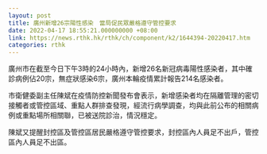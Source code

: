 ```yaml
---
layout: post
title: 廣州新增26宗陽性感染　當局促民眾嚴格遵守管控要求
date: 2022-04-17 18:55:21.000000000 +08:00
link: https://news.rthk.hk/rthk/ch/component/k2/1644394-20220417.htm
categories: rthk
---
```


廣州市在截至今日下午3時的24小時內，新增26名新冠病毒陽性感染者，其中確診病例佔20宗，無症狀感染6宗，廣州本輪疫情累計報告214名感染者。

市衛健委副主任陳斌在疫情防控新聞發布會表示，新增感染者均在隔離管理的密切接觸者或管控區域、重點人群排查發現，經流行病學調查，均與此前公布的相關病例或重點場所相關聯，已被送院診治，情況穩定。

陳斌又提醒封控區及管控區居民嚴格遵守管控要求，封控區內人員足不出戶，管控區內人員足不出區。
